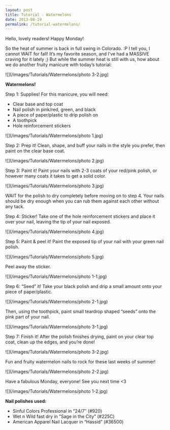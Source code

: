 ```yaml
---
layout: post
title: Tutorial - Watermelons
date: 2013-08-19
permalink: /tutorial-watermelons/
---
```


Hello, lovely readers! Happy Monday!

So the heat of summer is back in full swing in Colorado. :P I tell you, I cannot WAIT for fall! It’s my favorite season, and I’ve had a MASSIVE craving for it lately ;) But while the summer heat is still with us, how about we do another fruity manicure with today’s tutorial:

![](/images/Tutorials/Watermelons/photo 3-2.jpg)

**Watermelons!**

Step 1: Supplies! For this manicure, you will need:

- Clear base and top coat
- Nail polish in pink/red, green, and black
- A piece of paper/plastic to drip polish on
- A toothpick
- Hole reinforcement stickers

![](/images/Tutorials/Watermelons/photo 1.jpg)

Step 2: Prep it! Clean, shape, and buff your nails in the style you prefer, then paint on the clear base coat.

![](/images/Tutorials/Watermelons/photo 2.jpg)

Step 3: Paint it! Paint your nails with 2-3 coats of your red/pink polish, or however many coats it takes to get a solid color.

![](/images/Tutorials/Watermelons/photo 3.jpg)

WAIT for the polish to dry completely before moving on to step 4. Your nails should be dry enough when you can rub them against each other without any tack.

Step 4: Sticker! Take one of the hole reinforcement stickers and place it over your nail, leaving the tip of your nail exposed.

![](/images/Tutorials/Watermelons/photo 4.jpg)

Step 5: Paint & peel it! Paint the exposed tip of your nail with your green nail polish.

![](/images/Tutorials/Watermelons/photo 5.jpg)

Peel away the sticker.

![](/images/Tutorials/Watermelons/photo 1-1.jpg)

Step 6: “Seed” it! Take your black polish and drip a small amount onto your piece of paper/plastic.

![](/images/Tutorials/Watermelons/photo 2-1.jpg)

Then, using the toothpick, paint small teardrop shaped “seeds” onto the pink part of your nail.

![](/images/Tutorials/Watermelons/photo 3-1.jpg)

Step 7: Finish it! After the polish finishes drying, paint on your clear top coat, clean up the edges, and you’re done! 

![](/images/Tutorials/Watermelons/photo 3-2.jpg)

Fun and fruity watermelon nails to rock for these last weeks of summer!

![](/images/Tutorials/Watermelons/photo 2-2.jpg)

Have a fabulous Monday, everyone! See you next time <3

![](/images/Tutorials/Watermelons/photo 1-2.jpg)

**Nail polishes used:**

- Sinful Colors Professional in “24/7″ (#920)
- Wet n Wild fast dry in “Sage in the City” (#225C)
- American Apparel Nail Lacquer in “Hassid” (#36500)